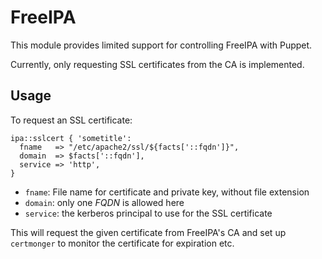 # FreeIPA

This module provides limited support for controlling FreeIPA with Puppet.

Currently, only requesting SSL certificates from the CA is implemented.

## Usage

To request an SSL certificate:

```puppet
ipa::sslcert { 'sometitle':
  fname   => "/etc/apache2/ssl/${facts['::fqdn']}",
  domain  => $facts['::fqdn'],
  service => 'http',
}
```

* `fname`: File name for certificate and private key, without file extension
* `domain`: only one *FQDN* is allowed here
* `service`: the kerberos principal to use for the SSL certificate

This will request the given certificate from FreeIPA's CA and set up `certmonger`
to monitor the certificate for expiration etc.
